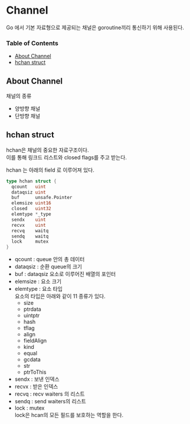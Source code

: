 # Channel
Go 에서 기본 자료형으로 제공되는 채널은 goroutine끼리 통신하기 위해 사용된다.

### Table of Contents
- [About Channel](#about-channel)
- [hchan struct](#hchan-struct)


## About Channel
채널의 종류
  * 양방향 채널
  * 단방향 채널


## hchan struct
hchan은 채널의 중요한 자료구조이다.   
이를 통해 링크드 리스트와 closed flags를 주고 받는다.  

hchan 는 아래의 field 로 이루어져 있다.  

```go
type hchan struct {
  qcount   uint          
  dataqsiz uint           
  buf      unsafe.Pointer 
  elemsize uint16
  closed   uint32
  elemtype *_type 
  sendx    uint   
  recvx    uint   
  recvq    waitq 
  sendq    waitq 
  lock     mutex
}
```
* qcount : queue 안의 총 데이터
* dataqsiz : 순환 queue의 크기
* buf : dataqsiz 요소로 이루어진 배열의 포인터
* elemsize : 요소 크기
* elemtype : 요소 타입  
  요소의 타입은 아래와 같이 11 종류가 있다.
  * size
  * ptrdata
  * uintptr
  *	hash 
  * tflag
  *	align
  *	fieldAlign
  *	kind
  * equal
  * gcdata 
  * str	
  * ptrToThis 
* sendx : 보낸 인덱스
* recvx : 받은 인덱스
* recvq : recv waiters 의 리스트
* sendq : send waiters의 리스트
* lock : mutex  
  lock은 hcan의 모든 필드를 보호하는 역할을 한다.
